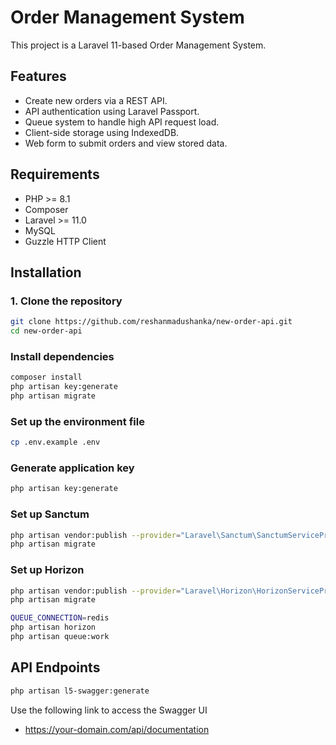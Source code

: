 # Order Management System

This project is a Laravel 11-based Order Management System.

## Features

- Create new orders via a REST API.
- API authentication using Laravel Passport.
- Queue system to handle high API request load.
- Client-side storage using IndexedDB.
- Web form to submit orders and view stored data.

## Requirements

- PHP >= 8.1
- Composer
- Laravel >= 11.0
- MySQL
- Guzzle HTTP Client

## Installation

### 1. Clone the repository

```bash
git clone https://github.com/reshanmadushanka/new-order-api.git
cd new-order-api
```
### Install dependencies
```bash
composer install
php artisan key:generate
php artisan migrate
```
### Set up the environment file
```bash
cp .env.example .env
```

### Generate application key
```bash
php artisan key:generate
```
### Set up Sanctum
```bash
php artisan vendor:publish --provider="Laravel\Sanctum\SanctumServiceProvider"
php artisan migrate

```

### Set up Horizon
```bash
php artisan vendor:publish --provider="Laravel\Horizon\HorizonServiceProvider"
php artisan migrate

QUEUE_CONNECTION=redis
php artisan horizon
php artisan queue:work
```

## API Endpoints
```bash
php artisan l5-swagger:generate
```
Use the following link to access the Swagger UI

- https://your-domain.com/api/documentation
